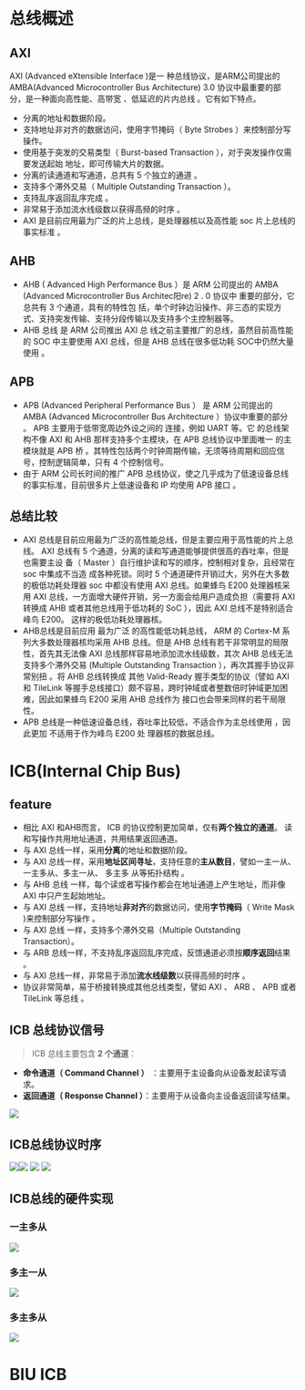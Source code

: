 # 总线概述
## AXI
AXI (Advanced eXtensible Interface )是一 种总线协议，是ARM公司提出的AMBA(Advanced Microcontroller Bus Architecture) 3.0 协议中最重要的部分，是一种面向高性能、高带宽 、低延迟的片内总线 。它有如下特点。
- 分离的地址和数据阶段。 
- 支持地址非对齐的数据访问，使用字节掩码（ Byte Strobes ）来控制部分写操作。
- 使用基于突发的交易类型（ Burst-based Transaction ），对于突发操作仅需要发送起始 地址，即可传输大片的数据。 
- 分离的读通道和写通道，总共有 5 个独立的通道 。 
- 支持多个滞外交易（ Multiple Outstanding Transaction ）。
-  支持乱序返回乱序完成 。 
- 非常易于添加流水线级数以获得高频的时序 。
-  AXI 是目前应用最为广泛的片上总线，是处理器核以及高性能 soc 片上总线的事实标准 。
## AHB
- AHB ( Advanced High Performance Bus ）是 ARM 公司提出的 AMBA (Advanced Microcontroller Bus Architec阳re) 2 . 0 协议中 重要的部分，它总共有 3 个通道，具有的特性包 括，单个时钟边沿操作、非三态的实现方式、支持突发传输、支持分段传输以及支持多个主控制器等。
- AHB 总线 是 ARM 公司推出 AXI 总 线之前主要推广的总线，虽然目前高性能的 SOC 中主要使用 AXI 总线，但是 AHB 总线在很多低功耗 SOC中仍然大量使用 。


## APB
- APB (Advanced Peripheral Performance Bus ） 是 ARM 公司提出的 AMBA (Advanced Microcontroller Bus Architecture ）协议中重要的部分 。 APB 主要用于低带宽周边外设之间的 连接，例如 UART 等。它 的总线架构不像 AXI 和 AHB 那样支持多个主模块，在 APB 总线协议中里面唯一 的主模块就是 APB 桥 。其特性包括两个时钟周期传输，无须等待周期和回应信号，控制逻辑简单，只有 4 个控制信号。
- 由于 ARM 公司长时间的推广 APB 总线协议，使之几乎成为了低速设备总线的事实标准，目前很多片上低速设备和 IP 均使用 APB 接口 。

## 总结比较
- AXI 总线是目前应用最为广泛的高性能总线，但是主要应用于高性能的片上总线。 AXI 总线有 5 个通道，分离的读和写通道能够提供很高的吞吐率，但是也需要主设 备（ Master ）自行维护读和写的顺序，控制相对复杂，且经常在 soc 中集成不当造 成各种死锁。同时 5 个通道硬件开销过大，另外在大多数的极低功耗处理器 soc 中都没有使用 AXI 总线。如果蜂鸟 E200 处理器核采用 AXI 总线，一方面增大硬件开销，另一方面会给用户造成负担（需要将 AXI 转换成 AHB 或者其他总线用于低功耗的 SoC ），因此 AXI 总线不是特别适合峰鸟 E200。 这样的极低功耗处理器核。
- AHB总线是目前应用 最为广泛 的高性能低功耗总线， ARM 的 Cortex-M 系列大多数处理器核均采用 AHB 总线。但是 AHB 总线有若干非常明显的局限性，首先其无法像 AXI 总线那样容易地添加流水线级数，其次 AHB 总线无法支持多个滞外交易 (Multiple Outstanding Transaction ），再次其握手协议非常别扭 。将 AHB 总线转换成 其他 Valid-Ready 握手类型的协议（譬如 AXI 和 TileLink 等握手总线接口）颇不容易，跨时钟域或者整数倍时钟域更加困难，因此如果蜂鸟 E200 采用 AHB 总线作为 接口也会带来同样的若干局限性。
- APB 总线是一种低速设备总线，吞吐率比较低，不适合作为主总线使用 ，因此更加 不适用于作为峰鸟 E200 处 理器核的数据总线。
# ICB(Internal Chip Bus)
## feature
- 相比 AXI 和AHB而言， ICB 的协议控制更加简单，仅有**两个独立的通道**。 读和写操作共用地址通道，共用结果返回通道。
- 与 AXI 总线一样，采用**分离**的地址和数据阶段。
- 与 AXI 总线一样，采用**地址区间寻址**，支持任意的**主从数目**，譬如一主一从、一主多从、多主一从、 多主多 从等拓扑结构 。
- 与 AHB 总线 一样，每个读或者写操作都会在地址通道上产生地址，而非像 AXI 中只产生起始地址。
- 与 AXI 总线 一样，支持地址**非对齐**的数据访问，使用**字节掩码**（ Write Mask )来控制部分写操作 。
- 与 AXI 总线 一样，支持多个滞外交易（Multiple Outstanding Transaction）。
- 与 ARB 总线一样，不支持乱序返回乱序完成，反馈通道必须按**顺序返回**结果 。
- 与 AXI 总线一样，非常易于添加**流水线级数**以获得高频的时序 。
- 协议非常简单，易于桥接转换成其他总线类型，譬如 AXI 、 ARB 、 APB 或者 TileLink 等总线 。

## ICB 总线协议信号
>ICB 总线主要包含 **2 个通道**：
- **命令通道（ Command Channel ）** ：主要用于主设备向从设备发起读写请求。
- **返回通道（ Response Channel ）**：主要用于从设备向主设备返回读写结果。

![](attachment/20230106192844.png)

## ICB总线协议时序
![](attachment/20230106221014.png)![](attachment/20230106221021.png)
![](attachment/20230106221028.png)
![](attachment/20230106221050.png)

## ICB总线的硬件实现
### 一主多从
![](attachment/20230107104318.png)
### 多主一从
![](attachment/20230107104455.png)
### 多主多从
![](attachment/20230107105017.png)

# BIU ICB
